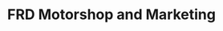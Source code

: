 ---
title: "FRD Motorshop and Marketing"
url: /dulag/frd-motorshop-and-marketing/
shop: motorcycle
---